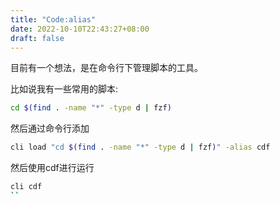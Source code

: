 ```yaml
---
title: "Code:alias"
date: 2022-10-10T22:43:27+08:00
draft: false
---
```


目前有一个想法，是在命令行下管理脚本的工具。

比如说我有一些常用的脚本:

```sh
cd $(find . -name "*" -type d | fzf)
```

然后通过命令行添加
```sh
cli load "cd $(find . -name "*" -type d | fzf)" -alias cdf
```

然后使用cdf进行运行
```sh
cli cdf 
``

